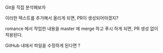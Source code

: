 Git을 직접 분석해보자

이러한 텍스트를 추가해서 올리게 되면, PR이 생성되어야겠지?

romance 에서 작업한 내용을 master 에 merge 하고 푸시 하게 되면, PR 생성 없이 적용된다.

GitHub 내에서 파일을 수정하게 된다면 ?
